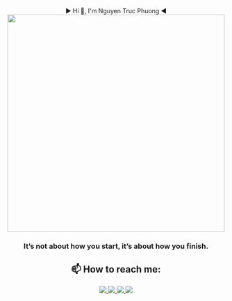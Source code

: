 <div align="center">
► Hi 👋, I'm Nguyen Truc Phuong ◄ 

<img src="https://private-user-images.githubusercontent.com/192780750/398589388-5b4bae97-8ab9-4857-a9e3-e77087bbc44a.jpg?jwt=eyJhbGciOiJIUzI1NiIsInR5cCI6IkpXVCJ9.eyJpc3MiOiJnaXRodWIuY29tIiwiYXVkIjoicmF3LmdpdGh1YnVzZXJjb250ZW50LmNvbSIsImtleSI6ImtleTUiLCJleHAiOjE3MzUxNDU4MjIsIm5iZiI6MTczNTE0NTUyMiwicGF0aCI6Ii8xOTI3ODA3NTAvMzk4NTg5Mzg4LTViNGJhZTk3LThhYjktNDg1Ny1hOWUzLWU3NzA4N2JiYzQ0YS5qcGc_WC1BbXotQWxnb3JpdGhtPUFXUzQtSE1BQy1TSEEyNTYmWC1BbXotQ3JlZGVudGlhbD1BS0lBVkNPRFlMU0E1M1BRSzRaQSUyRjIwMjQxMjI1JTJGdXMtZWFzdC0xJTJGczMlMkZhd3M0X3JlcXVlc3QmWC1BbXotRGF0ZT0yMDI0MTIyNVQxNjUyMDJaJlgtQW16LUV4cGlyZXM9MzAwJlgtQW16LVNpZ25hdHVyZT1mMGJiOWQxOGZmYmM0Y2UzYTc4NzRhNWIwYjg4NWYzMWE4M2YzOGUxZTY5NWFkOTVmM2RmMzlkYTVkZTE5Y2YxJlgtQW16LVNpZ25lZEhlYWRlcnM9aG9zdCJ9.LQUBaTGok_C_EMH5qyAU-PmqsI-R2V5JG3jvDG7e-2I" width="500"  />
<p align="center">
  <h3 align="center">It’s not about how you start, it’s about how you finish.</h3>
</p>

## 📫 How to reach me:

<p align="center">
  <a href="https://www.facebook.com/truphuooo/" alt="Facebook">
    <img src="https://img.icons8.com/fluent/48/000000/facebook-new.png" target="_blank" />
  </a> 
  <a href="https://github.com/truphuooo1112" alt="Github">
    <img src="https://img.icons8.com/fluent/48/000000/github.png"/>
  </a> 
  <a href="https://www.youtube.com/@truphuooo" alt="Youtube channel" target="_blank" >
    <img src="https://img.icons8.com/fluent/48/000000/youtube-play.png"/>
  </a>
  <a href="mailto:truphuooo123@gmail.com" alt="Email">
    <img src="https://img.icons8.com/fluent/48/000000/mailing.png"/>
  </a>
</p>
